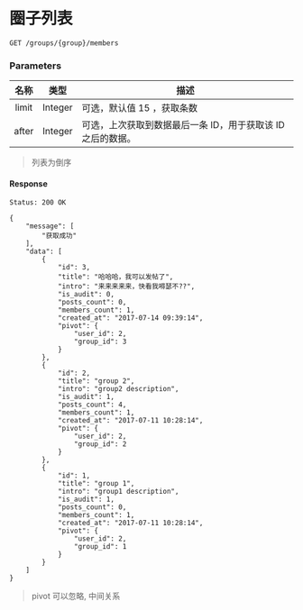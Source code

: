 # 圈子列表

```
GET /groups/{group}/members
```

### Parameters

| 名称 | 类型 | 描述 |
|:----:|:----:|----|
| limit | Integer | 可选，默认值 15 ，获取条数 |
| after | Integer | 可选，上次获取到数据最后一条 ID，用于获取该 ID 之后的数据。 |

> 列表为倒序

#### Response

```
Status: 200 OK
```
```json5
{
    "message": [
        "获取成功"
    ],
    "data": [
        {
            "id": 3,
            "title": "哈哈哈，我可以发帖了",
            "intro": "来来来来来，快看我嘚瑟不??",
            "is_audit": 0,
            "posts_count": 0,
            "members_count": 1,
            "created_at": "2017-07-14 09:39:14",
            "pivot": {
                "user_id": 2,
                "group_id": 3
            }
        },
        {
            "id": 2,
            "title": "group 2",
            "intro": "group2 description",
            "is_audit": 1,
            "posts_count": 4,
            "members_count": 1,
            "created_at": "2017-07-11 10:28:14",
            "pivot": {
                "user_id": 2,
                "group_id": 2
            }
        },
        {
            "id": 1,
            "title": "group 1",
            "intro": "group1 description",
            "is_audit": 1,
            "posts_count": 0,
            "members_count": 1,
            "created_at": "2017-07-11 10:28:14",
            "pivot": {
                "user_id": 2,
                "group_id": 1
            }
        }
    ]
}
```

> pivot 可以忽略, 中间关系

